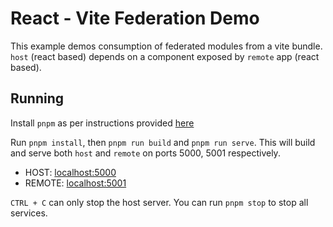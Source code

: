# React - Vite Federation Demo

This example demos consumption of federated modules from a vite bundle. `host` (react based) depends on a component exposed by `remote` app (react based).

## Running

Install `pnpm` as per instructions provided [here](https://pnpm.io/installation)

Run `pnpm install`, then `pnpm run build` and `pnpm run serve`. This will build and serve both `host` and `remote` on ports 5000, 5001 respectively.

- HOST: [localhost:5000](http://localhost:5000/)
- REMOTE: [localhost:5001](http://localhost:5001/)

`CTRL + C` can only stop the host server. You can run `pnpm stop` to stop all services.
